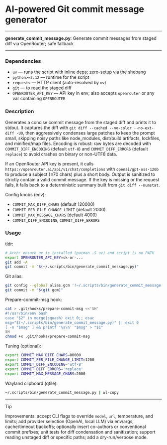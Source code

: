 # AI-powered Git commit message generator

---

**generate_commit_message.py**: Generate commit messages from staged diff via OpenRouter; safe fallback

---

### Dependencies

- `uv` — runs the script with inline deps; zero-setup via the shebang
- `python>=3.12` — runtime for the script
- `requests` — HTTP client (auto-resolved by `uv`)
- `git` — to read the staged diff
- `OPENROUTER_API_KEY` — API key in env; also accepts `openrouter` or any var containing `OPENROUTER`

### Description

Generates a concise commit message from the staged diff and prints it to stdout. It captures the diff with `git diff --cached --no-color --no-ext-diff -U0`, then aggressively condenses large patches to keep the prompt small, skipping noisy paths like node_modules, dist/build artifacts, lockfiles, and minified/map files. Encoding is robust: raw bytes are decoded with `COMMIT_DIFF_ENCODING` (default `utf-8`) and `COMMIT_DIFF_ERRORS` (default `replace`) to avoid crashes on binary or non-UTF8 data.

If an OpenRouter API key is present, it calls `https://openrouter.ai/api/v1/chat/completions` with `openai/gpt-oss-120b` to produce a subject (≤70 chars) plus a short body. Output is sanitized to strictly contain a valid commit message. If the key is missing or the request fails, it falls back to a deterministic summary built from `git diff --numstat`.

Config knobs (env):
- `COMMIT_MAX_DIFF_CHARS` (default 120000)
- `COMMIT_PER_FILE_CHANGE_LIMIT` (default 2000)
- `COMMIT_MAX_MESSAGE_CHARS` (default 4000)
- `COMMIT_DIFF_ENCODING`, `COMMIT_DIFF_ERRORS`

### Usage

tldr:
```bash
# Arch: ensure uv is installed (pacman -S uv) and script is on PATH
export OPENROUTER_API_KEY=sk-or-...
git add -A
git commit -m "$(~/.scripts/bin/generate_commit_message.py)"
```

Git alias:
```bash
git config --global alias.gcm '!~/.scripts/bin/generate_commit_message.py'
git commit -m "$(git gcm)"
```

Prepare-commit-msg hook:
```bash
cat > .git/hooks/prepare-commit-msg <<'SH'
#!/usr/bin/env bash
case "$2" in merge|squash) exit 0;; esac
msg="$(~/.scripts/bin/generate_commit_message.py)" || exit 0
[ -n "$msg" ] && printf '%s\n' "$msg" > "$1"
SH
chmod +x .git/hooks/prepare-commit-msg
```

Tuning (optional):
```bash
export COMMIT_MAX_DIFF_CHARS=80000
export COMMIT_PER_FILE_CHANGE_LIMIT=1200
export COMMIT_DIFF_ENCODING='utf-8'
export COMMIT_DIFF_ERRORS='replace'
export COMMIT_MAX_MESSAGE_CHARS=2000
```

Wayland clipboard (qtile):
```bash
~/.scripts/bin/generate_commit_message.py | wl-copy
```

---

> [!TIP]
> Improvements: accept CLI flags to override `model`, `url`, temperature, and limits; add provider selection (OpenAI, local LLM) via env/args; cache/timeout backoffs; optionally insert co-authors or conventional commit prefixes; unit tests for diff condensation and sanitization; support reading unstaged diff or specific paths; add a dry-run/verbose mode.